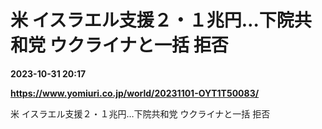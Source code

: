# 米 イスラエル支援２・１兆円…下院共和党 ウクライナと一括 拒否

**2023-10-31 20:17**

**https://www.yomiuri.co.jp/world/20231101-OYT1T50083/**

米 イスラエル支援２・１兆円…下院共和党 ウクライナと一括 拒否